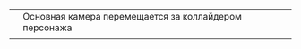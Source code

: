 
|     |                                                       |     |
| --- | ----------------------------------------------------- | --- |
|     | Основная камера перемещается за коллайдером персонажа |     |
|     |                                                       |     |
